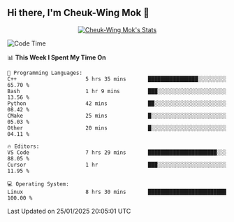 ## Hi there, I'm Cheuk-Wing Mok 👋

<!--
**mozro0327/mozro0327** is a ✨ _special_ ✨ repository because its `README.md` (this file) appears on your GitHub profile.

Here are some ideas to get you started:

- 🔭 I’m currently working on ...
- 🌱 I’m currently learning ...
- 👯 I’m looking to collaborate on ...
- 🤔 I’m looking for help with ...
- 💬 Ask me about ...
- 📫 How to reach me: ...
- 😄 Pronouns: ...
- ⚡ Fun fact: ...
-->

<p align="center">
  <a href="https://github.com/mozro0327" class="rich-diff-level-one">
    <img src="https://github-readme-stats.vercel.app/api?username=mozro0327&title_color=333&text_color=777" alt="Cheuk-Wing Mok's Stats" >
    <!-- &hide=issues
    <img src="https://github-readme-stats.vercel.app/api?username=mozro0327&hide=issues&title_color=333&text_color=777" alt="Cheuk-Wing Mok's Stats" >
    -->
  </a>
</p>

<!--START_SECTION:waka-->
![Code Time](http://img.shields.io/badge/Code%20Time-3%2C198%20hrs%209%20mins-blue)

📊 **This Week I Spent My Time On** 

```text
💬 Programming Languages: 
C++                      5 hrs 35 mins       ████████████████░░░░░░░░░   65.70 % 
Bash                     1 hr 9 mins         ███░░░░░░░░░░░░░░░░░░░░░░   13.56 % 
Python                   42 mins             ██░░░░░░░░░░░░░░░░░░░░░░░   08.42 % 
CMake                    25 mins             █░░░░░░░░░░░░░░░░░░░░░░░░   05.03 % 
Other                    20 mins             █░░░░░░░░░░░░░░░░░░░░░░░░   04.11 % 

🔥 Editors: 
VS Code                  7 hrs 29 mins       ██████████████████████░░░   88.05 % 
Cursor                   1 hr                ███░░░░░░░░░░░░░░░░░░░░░░   11.95 % 

💻 Operating System: 
Linux                    8 hrs 30 mins       █████████████████████████   100.00 % 
```


 Last Updated on 25/01/2025 20:05:01 UTC
<!--END_SECTION:waka-->
